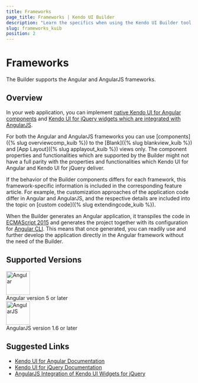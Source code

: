 ```yaml
---
title: Frameworks  
page_title: Frameworks | Kendo UI Builder
description: "Learn the specifics when using the Kendo UI Builder tool for creating and managing Angular-based web applications."
slug: frameworks_kuib
position: 2
---
```


# Frameworks

The Builder supports the Angular and AngularJS frameworks.

## Overview

In your web application, you can implement [native Kendo UI for Angular components](https://www.telerik.com/kendo-angular-ui/components/) and [Kendo UI for jQuery widgets which are integrated with AngularJS](https://docs.telerik.com/kendo-ui/AngularJS/introduction).

For both the Angular and AngularJS frameworks you can use [components]({% slug overviewcomp_kuib %}) to the [Blank]({% slug blankview_kuib %}) and [App Layout]({% slug applayout_kuib %}) views only. The component properties and functionalities which are supported by the Builder might not have a full parity with the properties and functionalities which Kendo UI for Angular and Kendo UI for jQuery deliver.

If the behavior of the Builder components differs for each framework, this framework-specific information is included in the corresponding feature article. For example, the customization approaches of the application code differ in Angular and AngularJS, and the respective details are included into the topic on [custom code]({% slug extendingcode_kuib %}).

When the Builder generates an Angular application, it transpiles the code in [ECMAScript 2015](https://www.ecma-international.org/ecma-262/6.0/) and generates the project together with its configuration for [Angular CLI](https://cli.angular.io/). This means that once generated, you can readily use and further develop the application directly in the Angular framework without the need of the Builder.

## Supported Versions

<div class="row components-overview-list mt-70 mb-50 pb-50">
    <div class="col-md-6">
        <img src="../images/icons/frameworks/Angular.svg" width="64" height="64" alt="Angular" title="Angular"/>
        <div class="h4 mt-10 mb-5">Angular version 5 or later</div>
    </div>
    <div class="col-md-6">
        <img src="../images/icons/frameworks/AngularJS.svg" width="64" height="64" alt="AngularJS" title="AngularJS"/>
        <div class="h4 mt-10 mb-5">AngularJS version 1.6 or later</div>
    </div>
</div>

## Suggested Links

* [Kendo UI for Angular Documentation](https://www.telerik.com/kendo-angular-ui/components/)
* [Kendo UI for jQuery Documentation](https://docs.telerik.com/kendo-ui/introduction)
* [AngularJS Integration of Kendo UI Widgets for jQuery](https://docs.telerik.com/kendo-ui/AngularJS/introduction)
